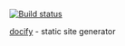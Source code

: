 [![Build status](https://dev.azure.com/xarial/docify/_apis/build/status/cli)](https://dev.azure.com/xarial/docify/_build/latest?definitionId=21)

[docify](https://www.docify.net) - static site generator